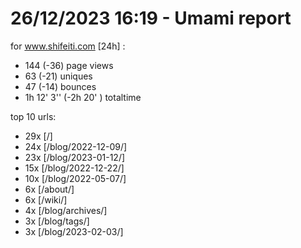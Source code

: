 # 26/12/2023 16:19 - Umami report
for www.shifeiti.com [24h] :

 - 144 (-36) page views
 - 63 (-21) uniques
 - 47 (-14) bounces
 - 1h 12' 3'' (-2h 20' ) totaltime


top 10 urls:
 - 29x [/]
 - 24x [/blog/2022-12-09/]
 - 23x [/blog/2023-01-12/]
 - 15x [/blog/2022-12-22/]
 - 10x [/blog/2022-05-07/]
 - 6x [/about/]
 - 6x [/wiki/]
 - 4x [/blog/archives/]
 - 3x [/blog/tags/]
 - 3x [/blog/2023-02-03/]


